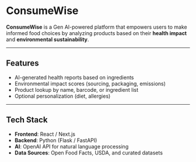 # ConsumeWise

**ConsumeWise** is a Gen AI-powered platform that empowers users to make informed food choices by analyzing products based on their **health impact** and **environmental sustainability**.

---

## Features

- AI-generated health reports based on ingredients
- Environmental impact scores (sourcing, packaging, emissions)
- Product lookup by name, barcode, or ingredient list
- Optional personalization (diet, allergies)

---

##  Tech Stack

- **Frontend**: React / Next.js
- **Backend**: Python (Flask / FastAPI)
- **AI**: OpenAI API for natural language processing
- **Data Sources**: Open Food Facts, USDA, and curated datasets
